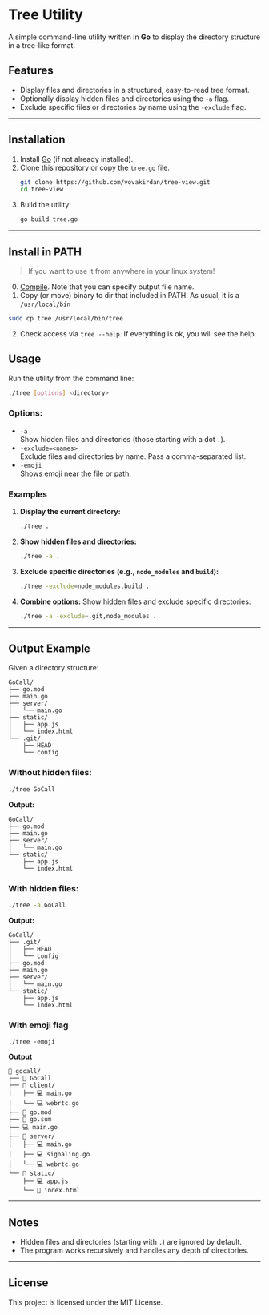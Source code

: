 # Tree Utility

A simple command-line utility written in **Go** to display the directory structure in a tree-like format.

## Features

- Display files and directories in a structured, easy-to-read tree format.
- Optionally display hidden files and directories using the `-a` flag.
- Exclude specific files or directories by name using the `-exclude` flag.

---

## Installation

1. Install [Go](https://golang.org/) (if not already installed).
2. Clone this repository or copy the `tree.go` file.
   ```bash
   git clone https://github.com/vovakirdan/tree-view.git
   cd tree-view
   ```
3. Build the utility:
   ```bash
   go build tree.go
   ```

---

## Install in **PATH**
> If you want to use it from anywhere in your linux system!
0. [Compile](#installation). Note that you can specify output file name.
1. Copy (or move) binary to dir that included in PATH. As usual, it is a `/usr/local/bin` 
```bash
sudo cp tree /usr/local/bin/tree
```
2. Check access via `tree --help`. If everything is ok, you will see the help.

## Usage

Run the utility from the command line:

```bash
./tree [options] <directory>
```

### Options:
- `-a`  
   Show hidden files and directories (those starting with a dot `.`).
- `-exclude=<names>`  
   Exclude files and directories by name. Pass a comma-separated list.
- `-emoji`  
   Shows emoji near the file or path.

### Examples

1. **Display the current directory:**
   ```bash
   ./tree .
   ```

2. **Show hidden files and directories:**
   ```bash
   ./tree -a .
   ```

3. **Exclude specific directories (e.g., `node_modules` and `build`):**
   ```bash
   ./tree -exclude=node_modules,build .
   ```

4. **Combine options:**
   Show hidden files and exclude specific directories:
   ```bash
   ./tree -a -exclude=.git,node_modules .
   ```

---

## Output Example

Given a directory structure:

```
GoCall/
├── go.mod
├── main.go
├── server/
│   └── main.go
├── static/
│   ├── app.js
│   └── index.html
└── .git/
    ├── HEAD
    └── config
```

### Without hidden files:
```bash
./tree GoCall
```

**Output:**
```
GoCall/
├── go.mod
├── main.go
├── server/
│   └── main.go
└── static/
    ├── app.js
    └── index.html
```

### With hidden files:
```bash
./tree -a GoCall
```

**Output:**
```
GoCall/
├── .git/
│   ├── HEAD
│   └── config
├── go.mod
├── main.go
├── server/
│   └── main.go
└── static/
    ├── app.js
    └── index.html
```
### With emoji flag
```
./tree -emoji
```

**Output**
```
📂 gocall/
├── 📜 GoCall
├── 📂 client/
│   ├── 💻 main.go
│   └── 💻 webrtc.go
├── 📜 go.mod
├── 📜 go.sum
├── 💻 main.go
├── 📂 server/
│   ├── 💻 main.go
│   ├── 💻 signaling.go
│   └── 💻 webrtc.go
└── 📂 static/
    ├── 💻 app.js
    └── 📜 index.html
```
---

## Notes
- Hidden files and directories (starting with `.`) are ignored by default.
- The program works recursively and handles any depth of directories.

---

## License

This project is licensed under the MIT License.
